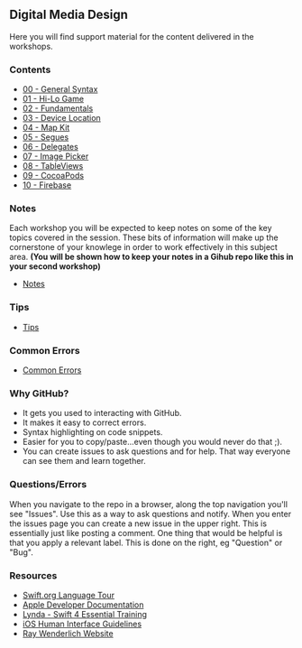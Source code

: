 ## Digital Media Design

Here you will find support material for the content delivered in the workshops.

### Contents
+ [00 - General Syntax](https://github.com/KyleGoslan/Digital-Media-Design/tree/master/00%20-%20General%20Syntax)
+ [01 - Hi-Lo Game](https://github.com/KyleGoslan/Digital-Media-Design/tree/master/01%20-%20Hi-Lo%20Game)
+ [02 - Fundamentals](https://github.com/KyleGoslan/Digital-Media-Design/tree/master/02%20-%20Fundamentals)
+ [03 - Device Location](https://github.com/KyleGoslan/Digital-Media-Design/tree/master/03%20-%20Device%20Location)
+ [04 - Map Kit](https://github.com/KyleGoslan/Digital-Media-Design/tree/master/04%20-%20Map%20Kit)
+ [05 - Segues](https://github.com/KyleGoslan/Digital-Media-Design/tree/master/05%20-%20Segues)
+ [06 - Delegates](https://github.com/KyleGoslan/Digital-Media-Design/tree/master/06%20-%20Delegates)
+ [07 - Image Picker](https://github.com/KyleGoslan/Digital-Media-Design/tree/master/07%20-%20Image%20Picker)
+ [08 - TableViews](https://github.com/KyleGoslan/Digital-Media-Design/tree/master/08%20-%20TableViews)
+ [09 - CocoaPods](https://github.com/KyleGoslan/Digital-Media-Design/tree/master/09%20-%20CocoaPods)
+ [10 - Firebase](https://github.com/KyleGoslan/Digital-Media-Design/tree/master/10%20-%20Firebase)

### Notes

Each workshop you will be expected to keep notes on some of the key topics covered in the session. These bits of information will make up the cornerstone of your knowlege in order to work effectively in this subject area. **(You will be shown how to keep your notes in a Gihub repo like this in your second workshop)**

+ [Notes](https://github.com/KyleGoslan/Digital-Media-Design/tree/master/Notes)

### Tips
+ [Tips](https://github.com/KyleGoslan/Digital-Media-Design/blob/master/Tips.md) 

### Common Errors
+ [Common Errors](https://github.com/KyleGoslan/Digital-Media-Design/tree/master/Common%20Errors) 

### Why GitHub?
+ It gets you used to interacting with GitHub.
+ It makes it easy to correct errors. 
+ Syntax highlighting on code snippets.  
+ Easier for you to copy/paste...even though you would never do that ;).   
+ You can create issues to ask questions and for help. That way everyone can see them and learn together. 

### Questions/Errors
When you navigate to the repo in a browser, along the top navigation you'll see "Issues". Use this as a way to ask questions and notify. When you enter the issues page you can create a new issue in the upper right. This is essentially just like posting a comment. One thing that would be helpful is that you apply a relevant label. This is done on the right, eg "Question" or "Bug".

### Resources
+ [Swift.org Language Tour ](https://docs.swift.org/swift-book/GuidedTour/GuidedTour.html)
+ [Apple Developer Documentation](https://developer.apple.com/documentation)
+ [Lynda - Swift 4 Essential Training](https://www.lynda.com/Swift-tutorials/Swift-4-Essential-Training/636121-2.html)
+ [iOS Human Interface Guidelines](https://developer.apple.com/design/human-interface-guidelines/ios/overview/themes/)
+ [Ray Wenderlich Website](http://raywenderlich.com/)



